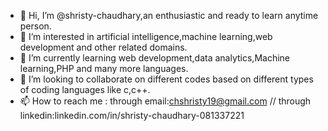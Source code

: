 - 👋 Hi, I’m @shristy-chaudhary,an enthusiastic and ready to learn anytime person.
- 👀 I’m interested in artificial intelligence,machine learning,web development and other related domains.
- 🌱 I’m currently learning web development,data analytics,Machine learning,PHP and many more languages.
- 💞️ I’m looking to collaborate on different codes based on different types of coding languages like c,c++.
- 📫 How to reach me : through email:chshristy19@gmail.com // through linkedin:linkedin.com/in/shristy-chaudhary-081337221

<!---
shristy-chaudhary/shristy-chaudhary is a ✨ special ✨ repository because its `README.md` (this file) appears on your GitHub profile.
You can click the Preview link to take a look at your changes.
--->
